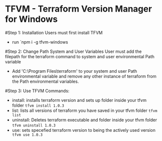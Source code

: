 
# TFVM - Terraform Version Manager for Windows

#Step 1: Installation
Users must first install TFVM
- run `npm i -g tfvm-windows

#Step 2: Change Path System and User Variables
User must add the filepath for the terraform command to system and user environmental Path variable
- Add 'C:\Program Files\terraform' to your system and user Path environmental variable and remove any other instance of terraform from the Path environmental variables.

#Step 3: Use TFVM
Commands:
- install: installs terraform version and sets up folder inside your tfvm folder
  `tfvm install 1.0.3`
- list: lists all versions of terraform you have saved in your tfvm folder
  `tfvm list`
- uninstall: Deletes terraform executable and folder inside your tfvm folder
  `tfvm uninstall 1.0.3`
- use: sets specefied terraform version to being the actively used version
  ` tfvm use 1.0.3`
